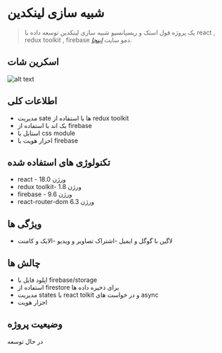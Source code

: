 

# شبیه سازی لینکدین
> یک پروژه فول استک و ریسپانسیو شبیه سازی لینکدین توسعه داده با react , redux toolkit , firebase
> دمو سایت [_اینجا_](https://linkdin-rt.netlify.app/).

## اسکرین شات

![alt text](https://i.ibb.co/0X8xQX4/Capture.png)



## اطلاعات کلی

- مدیریت sate ها با استفاده از redux toolkit
- بک اند با استفاده از firebase
- استایل با css module
- احزار هویت با firebase  



## تکنولوژی های استفاده شده

- react - ورژن 18.0
- redux toolkit- ورژن 1.8
- firebase - ورژن 9.6
- react-router-dom  6.3 ورژن



## ویژگی ها 
- لاگین با گوگل و ایمیل
-اشتراک تصاویر و ویدیو
-الایک و کامنت
## چالش ها


- اپلود فایل با firebase/storage
- استفاده از firestore برای ذخیره داده ها
- مدیریت states با react tolkit و در خواست های async
- احزار هویت


## وضیعیت پروژه
در حال توسعه
